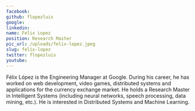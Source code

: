 ```yaml
---
facebook: 
github: flopezluis
google: 
linkedin: 
name: Felix Lopez
position: Research Master
pic_url: /uploads/felix-lopez.jpeg
slug: felix-lopez
twitter: flopezluis
youtube: 
---
```

<p>F&eacute;lix L&oacute;pez is the Engineering Manager at Google. During his career, he has worked on web development, video games, distributed systems and applications for the currency exchange market. He holds a Research Master in Intelligent Systems (including neural networks, speech processing, data mining, etc.). He is interested in Distributed Systems and Machine Learning.</p>
